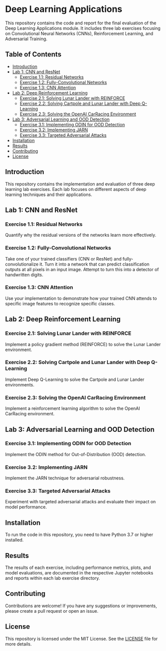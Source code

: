 

# Deep Learning Applications

This repository contains the code and report for the final evaluation of the Deep Learning Applications module. It includes three lab exercises focusing on Convolutional Neural Networks (CNNs), Reinforcement Learning, and Adversarial Training.

## Table of Contents
- [Introduction](#introduction)
- [Lab 1: CNN and ResNet](#lab-1-cnn-and-resnet)
  - [Exercise 1.1: Residual Networks](#exercise-11-residual-networks)
  - [Exercise 1.2: Fully-Convolutional Networks](#exercise-12-fully-convolutional-networks)
  - [Exercise 1.3: CNN Attention](#exercise-13-cnn-attention)
- [Lab 2: Deep Reinforcement Learning](#lab-2-deep-reinforcement-learning)
  - [Exercise 2.1: Solving Lunar Lander with REINFORCE](#exercise-21-solving-lunar-lander-with-reinforce)
  - [Exercise 2.2: Solving Cartpole and Lunar Lander with Deep Q-Learning](#exercise-22-solving-cartpole-and-lunar-lander-with-deep-q-learning)
  - [Exercise 2.3: Solving the OpenAI CarRacing Environment](#exercise-23-solving-the-openai-carracing-environment)
- [Lab 3: Adversarial Learning and OOD Detection](#lab-3-adversarial-learning-and-ood-detection)
  - [Exercise 3.1: Implementing ODIN for OOD Detection](#exercise-31-implementing-odin-for-ood-detection)
  - [Exercise 3.2: Implementing JARN](#exercise-32-implementing-jarn)
  - [Exercise 3.3: Targeted Adversarial Attacks](#exercise-33-targeted-adversarial-attacks)
- [Installation](#installation)
- [Results](#results)
- [Contributing](#contributing)
- [License](#license)

## Introduction
This repository contains the implementation and evaluation of three deep learning lab exercises. Each lab focuses on different aspects of deep learning techniques and their applications.

## Lab 1: CNN and ResNet
### Exercise 1.1: Residual Networks
Quantify why the residual versions of the networks learn more effectively.

### Exercise 1.2: Fully-Convolutional Networks
Take one of your trained classifiers (CNN or ResNet) and fully-convolutionalize it. Turn it into a network that can predict classification outputs at all pixels in an input image. Attempt to turn this into a detector of handwritten digits.

### Exercise 1.3: CNN Attention
Use your implementation to demonstrate how your trained CNN attends to specific image features to recognize specific classes.

## Lab 2: Deep Reinforcement Learning
### Exercise 2.1: Solving Lunar Lander with REINFORCE
Implement a policy gradient method (REINFORCE) to solve the Lunar Lander environment.

### Exercise 2.2: Solving Cartpole and Lunar Lander with Deep Q-Learning
Implement Deep Q-Learning to solve the Cartpole and Lunar Lander environments.

### Exercise 2.3: Solving the OpenAI CarRacing Environment
Implement a reinforcement learning algorithm to solve the OpenAI CarRacing environment.

## Lab 3: Adversarial Learning and OOD Detection
### Exercise 3.1: Implementing ODIN for OOD Detection
Implement the ODIN method for Out-of-Distribution (OOD) detection.

### Exercise 3.2: Implementing JARN
Implement the JARN technique for adversarial robustness.

### Exercise 3.3: Targeted Adversarial Attacks
Experiment with targeted adversarial attacks and evaluate their impact on model performance.

## Installation
To run the code in this repository, you need to have Python 3.7 or higher installed.

## Results
The results of each exercise, including performance metrics, plots, and model evaluations, are documented in the respective Jupyter notebooks and reports within each lab exercise directory.

## Contributing
Contributions are welcome! If you have any suggestions or improvements, please create a pull request or open an issue.

## License
This repository is licensed under the MIT License. See the [LICENSE](LICENSE) file for more details.

